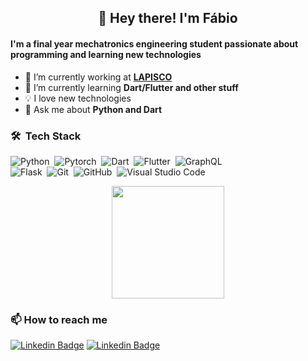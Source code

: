 <h2 align="center"> 👋 Hey there! I'm Fábio </h2>

#### I'm a final year mechatronics engineering student passionate about programming and learning new technologies

- 🔭 I’m currently working at **[LAPISCO](www.lapisco.ifce.edu.br)**
- 🌱 I’m currently learning **Dart/Flutter and other stuff**
- 💡 I love new technologies
- 💬 Ask me about **Python and Dart**

### 🛠 &nbsp;Tech Stack

![Python](https://img.shields.io/badge/-Python-05122A?style=flat&logo=python)&nbsp;
![Pytorch](https://img.shields.io/badge/-Pytorch-05122A?style=flat&logo=pytorch&logoColor=EE4C2C)&nbsp;
![Dart](https://img.shields.io/badge/-Dart-05122A?style=flat&logo=dart&logoColor=33A6E8)&nbsp;
![Flutter](https://img.shields.io/badge/-Flutter-05122A?style=flat&logo=flutter&logoColor=33A6E8)&nbsp;
![GraphQL](https://img.shields.io/badge/-GrapQL-05122A?style=flat&logo=graphql&logoColor=E10098)&nbsp;\
![Flask](https://img.shields.io/badge/-Flask-05122A?style=flat&logo=flask)&nbsp;
![Git](https://img.shields.io/badge/-Git-05122A?style=flat&logo=git)&nbsp;
![GitHub](https://img.shields.io/badge/-GitHub-05122A?style=flat&logo=github)&nbsp;
![Visual Studio Code](https://img.shields.io/badge/-Visual%20Studio%20Code-05122A?style=flat&logo=visual-studio-code&logoColor=007ACC)&nbsp;

<p align="center">
<a href="https://github.com/FabioXimenes">
  <img height="180em" src="https://github-readme-stats-eight-theta.vercel.app/api?username=FabioXimenes&show_icons=true&theme=algolia&include_all_commits=true&count_private=true&hide=contribs"/>
</a>
</p>

### :mailbox: How to reach me
[![Linkedin Badge](https://img.shields.io/badge/linkedin-%230077B5.svg?&style=for-the-badge&logo=linkedin&logoColor=white)](https://www.linkedin.com/in/fabio-ximenes)
[![Linkedin Badge](https://img.shields.io/badge/Gmail-D14836?style=for-the-badge&logo=gmail&logoColor=white)](mailto:fabio.ximenes99@gmail.com)
